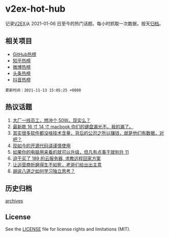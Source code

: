 # v2ex-hot-hub

 记录[V2EX](https://www.v2ex.com/)从 2021-01-06 日至今的热门话题。每小时抓取一次数据，按天[归档](archives)。
 
 ## 相关项目

- [GitHub热榜](https://github.com/snaildev/github-hot-hub)
- [知乎热榜](https://github.com/snaildev/zhihu-hot-hub)
- [微博热榜](https://github.com/snaildev/weibo-hot-hub)
- [头条热榜](https://github.com/snaildev/toutiao-hot-hub)
- [抖音热榜](https://github.com/snaildev/douyin-hot-hub)


 `更新时间：2021-11-13 15:05:25 +0800`

## 热议话题

1. [大厂一线员工，想冲个 50W。现实么？](https://www.v2ex.com/t/814981)
1. [最新款 16 寸 14 寸 macbook 你们的键盘漏光不。我的漏了。](https://www.v2ex.com/t/814968)
1. [其实很多软件都没啥技术含量，背后的公司之所以赚钱，就是他们有数据，对吧？](https://www.v2ex.com/t/814983)
1. [现如今的开源代码请谨慎使用](https://www.v2ex.com/t/815016)
1. [如果你的电脑用来看的就可以升级，但凡有点事干就别升 11](https://www.v2ex.com/t/814994)
1. [迫于买了 189 的云服务器, 求教远程回家方案](https://www.v2ex.com/t/814978)
1. [让运营商折磨得生不如死，老哥们给出出主意](https://www.v2ex.com/t/815090)
1. [胡说八道之如何学习独立思考？](https://www.v2ex.com/t/815099)

## 历史归档

[archives](archives)

## License

See the [LICENSE](LICENSE) file for license rights and limitations (MIT).
